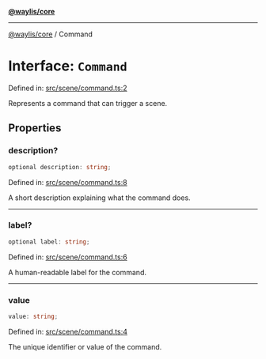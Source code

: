 [**@waylis/core**](../index.md)

***

[@waylis/core](../index.md) / Command

# Interface: `Command`

Defined in: [src/scene/command.ts:2](https://github.com/waylis/core/blob/ec4e52cc907d26692651cc5868e974b2792624f2/src/scene/command.ts#L2)

Represents a command that can trigger a scene.

## Properties

### description?

```ts
optional description: string;
```

Defined in: [src/scene/command.ts:8](https://github.com/waylis/core/blob/ec4e52cc907d26692651cc5868e974b2792624f2/src/scene/command.ts#L8)

A short description explaining what the command does.

***

### label?

```ts
optional label: string;
```

Defined in: [src/scene/command.ts:6](https://github.com/waylis/core/blob/ec4e52cc907d26692651cc5868e974b2792624f2/src/scene/command.ts#L6)

A human-readable label for the command.

***

### value

```ts
value: string;
```

Defined in: [src/scene/command.ts:4](https://github.com/waylis/core/blob/ec4e52cc907d26692651cc5868e974b2792624f2/src/scene/command.ts#L4)

The unique identifier or value of the command.
